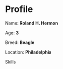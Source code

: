 # Profile

Name: **Roland H. Hermon**

Age: **3**

Breed: **Beagle**

Location: **Philadelphia**

Skills
